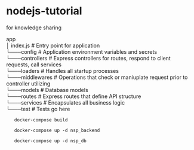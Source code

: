 # nodejs-tutorial
for knowledge sharing

app <br />
│   index.js        # Entry point for application  <br />
└───config          # Application environment variables and secrets  <br />
└───controllers     # Express controllers for routes, respond to client requests, call services  <br />
└───loaders         # Handles all startup processes  <br />
└───middlewares     # Operations that check or maniuplate request prior to controller utilizing  <br />
└───models          # Database models  <br />
└───routes          # Express routes that define API structure  <br />
└───services        # Encapsulates all business logic  <br />
└───test            # Tests go here  <br />

 ```
    docker-compose build

    docker-compose up -d nsp_backend

    docker-compose up -d nsp_db

```
